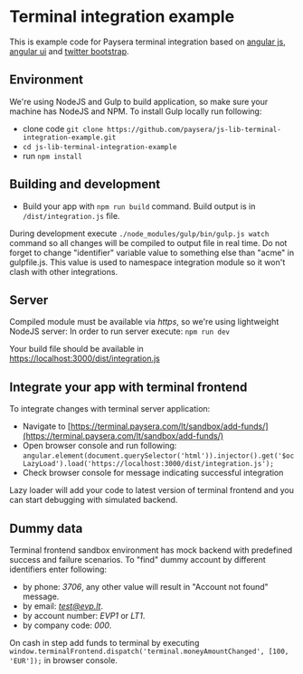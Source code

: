 Terminal integration example
============================

This is example code for Paysera terminal integration based on [angular js](https://angularjs.org/), [angular ui](https://angular-ui.github.io/bootstrap/) and [twitter bootstrap](http://getbootstrap.com/).

Environment
-----------

We're using NodeJS and Gulp to build application, so make sure your machine has NodeJS and NPM. To install Gulp locally run following:

* clone code `git clone https://github.com/paysera/js-lib-terminal-integration-example.git`
* `cd js-lib-terminal-integration-example`
* run `npm install`

Building and development
------------------------

* Build your app with `npm run build` command. Build output is in `/dist/integration.js` file.

During development execute `./node_modules/gulp/bin/gulp.js watch` command so all changes will be compiled to output file in real time.
Do not forget to change "identifier" variable value to something else than "acme" in gulpfile.js.
This value is used to namespace integration module so it won't clash with other integrations.

Server
------

Compiled module must be available via *https*, so we're using lightweight NodeJS server:
In order to run server execute: `npm run dev`

Your build file should be available in [https://localhost:3000/dist/integration.js](https://localhost:3000/dist/integration.js)

Integrate your app with terminal frontend
-----------------------------------------

To integrate changes with terminal server application:

* Navigate to [https://terminal.paysera.com/lt/sandbox/add-funds/](https://terminal.paysera.com/lt/sandbox/add-funds/)
* Open browser console and run following: `angular.element(document.querySelector('html')).injector().get('$ocLazyLoad').load('https://localhost:3000/dist/integration.js');`
* Check browser console for message indicating successful integration

Lazy loader will add your code to latest version of terminal frontend and you can start debugging with simulated backend.

Dummy data
----------

Terminal frontend sandbox environment has mock backend with predefined success and failure scenarios.
To "find" dummy account by different identifiers enter following:
* by phone: *3706*, any other value will result in "Account not found" message.
* by email: *test@evp.lt*.
* by account number: *EVP1* or *LT1*.
* by company code: *000*.

On cash in step add funds to terminal by executing `window.terminalFrontend.dispatch('terminal.moneyAmountChanged', [100, 'EUR']);` in browser console.
